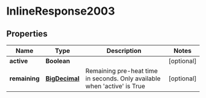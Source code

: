 
# InlineResponse2003

## Properties
Name | Type | Description | Notes
------------ | ------------- | ------------- | -------------
**active** | **Boolean** |  |  [optional]
**remaining** | [**BigDecimal**](BigDecimal.md) | Remaining pre-heat time in seconds. Only available when &#39;active&#39; is True |  [optional]



